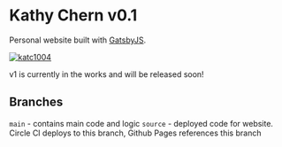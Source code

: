 # Kathy Chern v0.1

Personal website built with [GatsbyJS](https://www.gatsbyjs.org/).

[![katc1004](https://circleci.com/gh/katc1004/katc1004.github.io/tree/main.svg?style=shield)](https://circleci.com/gh/katc1004/katc1004.github.io/tree/main)

v1 is currently in the works and will be released soon!

## Branches
`main` - contains main code and logic
`source` - deployed code for website. Circle CI deploys to this branch, Github Pages references this branch
